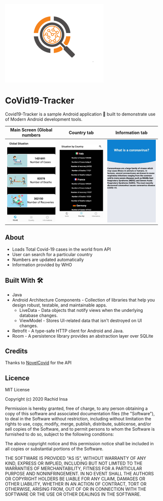 ![](images/logo1.png)
# CoVid19-Tracker

Covid19-Tracker  is a sample Android application 📱 built to demonstrate use of Modern Android development tools.

| Main Screen (Global numbers      |  Country tab |  Information tab |
| ----------- | ----------- |----------- |
|![](images/home.jpeg)|![](images/country.jpeg)|![](images/info2.jpeg)|

## About
- Loads Total Covid-19 cases in the world from API
- User can search for a particular country 
- Numbers are updated automatically
- Information provided by WHO

## Built With 🛠
- Java
- Android Architecture Components - Collection of libraries that help you design robust, testable, and maintainable apps.
    - LiveData - Data objects that notify views when the underlying database changes.
    - ViewModel - Stores UI-related data that isn't destroyed on UI changes.
- Retrofit - A type-safe HTTP client for Android and Java.
- Room - A persistence library provides an abstraction layer over SQLite

## Credits
Thanks to [NovelCovid](https://github.com/NovelCOVID/API) for the API

## Licence

MIT License

Copyright (c) 2020 Rachid Insa

Permission is hereby granted, free of charge, to any person obtaining a copy
of this software and associated documentation files (the "Software"), to deal
in the Software without restriction, including without limitation the rights
to use, copy, modify, merge, publish, distribute, sublicense, and/or sell
copies of the Software, and to permit persons to whom the Software is
furnished to do so, subject to the following conditions:

The above copyright notice and this permission notice shall be included in all
copies or substantial portions of the Software.

THE SOFTWARE IS PROVIDED "AS IS", WITHOUT WARRANTY OF ANY KIND, EXPRESS OR
IMPLIED, INCLUDING BUT NOT LIMITED TO THE WARRANTIES OF MERCHANTABILITY,
FITNESS FOR A PARTICULAR PURPOSE AND NONINFRINGEMENT. IN NO EVENT SHALL THE
AUTHORS OR COPYRIGHT HOLDERS BE LIABLE FOR ANY CLAIM, DAMAGES OR OTHER
LIABILITY, WHETHER IN AN ACTION OF CONTRACT, TORT OR OTHERWISE, ARISING FROM,
OUT OF OR IN CONNECTION WITH THE SOFTWARE OR THE USE OR OTHER DEALINGS IN THE
SOFTWARE.
